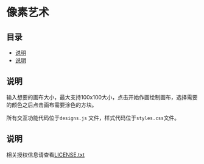 # 像素艺术

## 目录

* [说明](#说明)
* [说明](#说明)

## 说明

输入想要的画布大小，最大支持100x100大小，点击开始作画绘制画布，选择需要的颜色之后点击画布需要涂色的方块。

所有交互功能代码位于`designs.js` 文件，样式代码位于`styles.css`文件。

## 说明

相关授权信息请查看[LICENSE.txt](/LICENSE.txt)